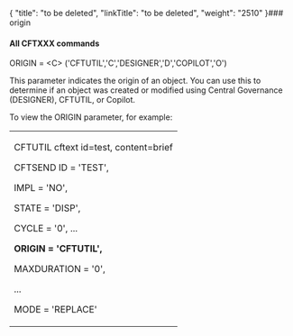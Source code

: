 {
    "title": "to be deleted",
    "linkTitle": "to be deleted",
    "weight": "2510"
}### origin

#### All CFTXXX commands

ORIGIN = &lt;C> ('CFTUTIL','C','DESIGNER','D','COPILOT','O')

This parameter indicates the origin of an object. You can use this to determine if an object was created or modified using Central Governance (DESIGNER), CFTUTIL, or Copilot.

To view the ORIGIN parameter, for example:

<table cellspacing="0">
   <col/>
   <tbody>
      <tr>
         <td>
            <p>CFTUTIL cftext id=test, content=brief
 </p>
            <p>CFTSEND      ID          = 'TEST',
              </p>
            <p>IMPL        = 'NO',
              </p>
            <p>STATE       = 'DISP',
</p>
            <p>              CYCLE       = '0',
              ...</p>
            <p><![CDATA[
]]><b>ORIGIN      = 'CFTUTIL',</b><![CDATA[
]]></p>
            <p>MAXDURATION = '0',
              </p>
            <p>...</p>
            <p>
              MODE        = 'REPLACE'</p>
         </td>
      </tr>
   </tbody>
</table>

